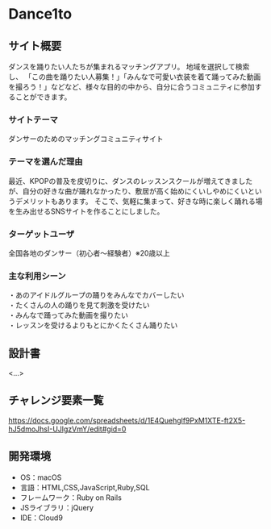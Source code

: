 # Dance1to

## サイト概要
ダンスを踊りたい人たちが集まれるマッチングアプリ。
地域を選択して検索し、
「この曲を踊りたい人募集！」「みんなで可愛い衣装を着て踊ってみた動画を撮ろう！」などなど、様々な目的の中から、自分に合うコミュニティに参加することができます。

### サイトテーマ
ダンサーのためのマッチングコミュニティサイト

### テーマを選んだ理由
最近、KPOPの普及を皮切りに、ダンスのレッスンスクールが増えてきましたが、自分の好きな曲が踊れなかったり、敷居が高く始めにくいしやめにくいというデメリットもあります。
そこで、気軽に集まって、好きな時に楽しく踊れる場を生み出せるSNSサイトを作ることにしました。

### ターゲットユーザ
全国各地のダンサー（初心者〜経験者）※20歳以上

### 主な利用シーン
・あのアイドルグループの踊りをみんなでカバーしたい  
・たくさんの人の踊りを見て刺激を受けたい  
・みんなで踊ってみた動画を撮りたい  
・レッスンを受けるよりもとにかくたくさん踊りたい  

## 設計書
<...>

## チャレンジ要素一覧
<https://docs.google.com/spreadsheets/d/1E4Quehglf9PxM1XTE-ft2X5-hJ5dmoJhsI-UJlgzVmY/edit#gid=0>

## 開発環境
- OS：macOS
- 言語：HTML,CSS,JavaScript,Ruby,SQL
- フレームワーク：Ruby on Rails
- JSライブラリ：jQuery
- IDE：Cloud9